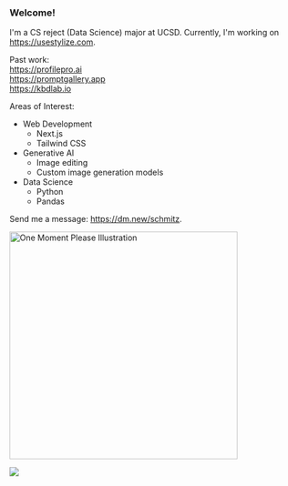 ### Welcome!

I'm a CS reject (Data Science) major at UCSD. Currently, I'm working on https://usestylize.com.

Past work:  
https://profilepro.ai  
https://promptgallery.app  
https://kbdlab.io

Areas of Interest:
* Web Development
  - Next.js
  - Tailwind CSS
* Generative AI
  - Image editing
  - Custom image generation models
* Data Science
  - Python
  - Pandas
 
Send me a message: https://dm.new/schmitz.


<img src= "https://i.ibb.co/Fg69BmD/one-moment-please-by-khotsodube-deaqehe.gif" alt= "One Moment Please Illustration" width = "400" >

![](https://komarev.com/ghpvc/?username=SchmitzAndrew)
